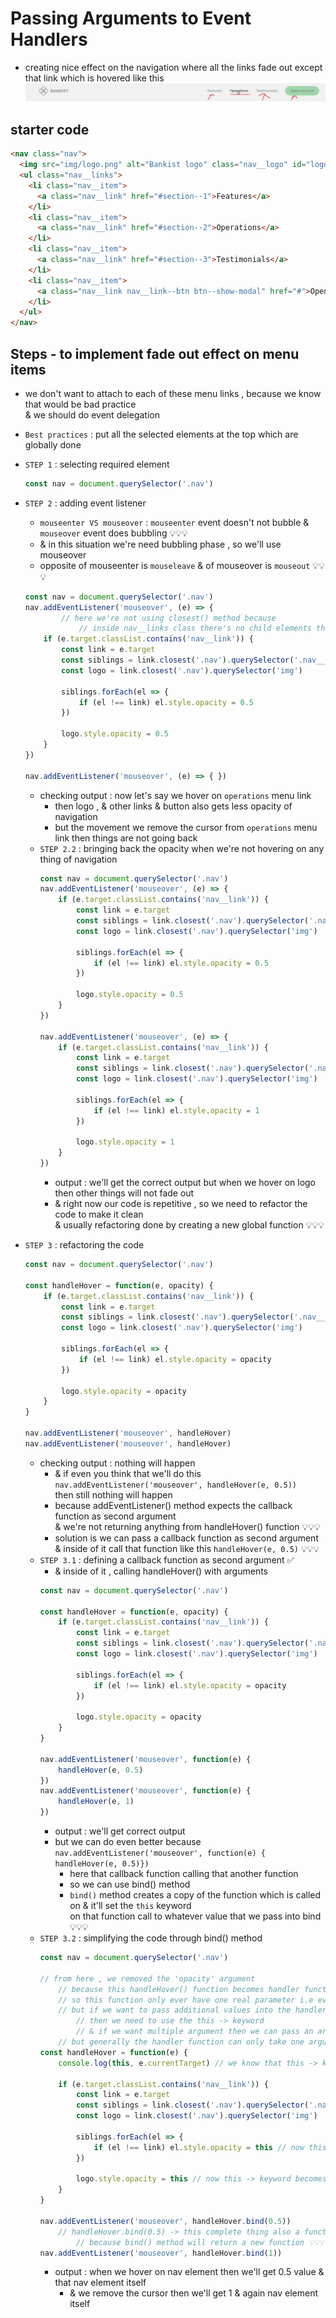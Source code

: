 # Passing Arguments to Event Handlers

- creating nice effect on the navigation where all the links fade out except that link which is hovered like this
    ![output](../notes-pics/13-module/14-lecture/fade-out-animation.jpg)

## starter code 

```html
<nav class="nav">
  <img src="img/logo.png" alt="Bankist logo" class="nav__logo" id="logo"/>
  <ul class="nav__links">
    <li class="nav__item">
      <a class="nav__link" href="#section--1">Features</a>
    </li>
    <li class="nav__item">
      <a class="nav__link" href="#section--2">Operations</a>
    </li>
    <li class="nav__item">
      <a class="nav__link" href="#section--3">Testimonials</a>
    </li>
    <li class="nav__item">
      <a class="nav__link nav__link--btn btn--show-modal" href="#">Open account</a>
    </li>
  </ul>
</nav>
```

## Steps - to implement fade out effect on menu items

- we don't want to attach to each of these menu links , because we know that would be bad practice <br>
    & we should do event delegation
- `Best practices` : put all the selected elements at the top which are globally done  

- `STEP 1` : selecting required element
    ```js
    const nav = document.querySelector('.nav')
    ```

- `STEP 2` : adding event listener 
    - `mouseenter VS mouseover` : `mouseenter` event doesn't not bubble & `mouseover` event does bubbling 💡💡💡
    - & in this situation we're need bubbling phase , so we'll use mouseover
    - opposite of mouseenter is `mouseleave` & of mouseover is `mouseout` 💡💡💡
    ```js
    const nav = document.querySelector('.nav')
    nav.addEventListener('mouseover', (e) => {
            // here we're not using closest() method because 
                // inside nav__links class there's no child elements that we can accidentally click 💡💡💡
        if (e.target.classList.contains('nav__link')) { 
            const link = e.target
            const siblings = link.closest('.nav').querySelector('.nav__link')
            const logo = link.closest('.nav').querySelector('img')

            siblings.forEach(el => {
                if (el !== link) el.style.opacity = 0.5
            })

            logo.style.opacity = 0.5
        }
    })

    nav.addEventListener('mouseover', (e) => { })
    ```
    - checking output : now let's say we hover on `operations` menu link 
        - then logo , & other links & button also gets less opacity of navigation
        - but the movement we remove the cursor from `operations` menu link then things are not going back
    - `STEP 2.2` : bringing back the opacity when we're not hovering on any thing of navigation
        ```js
        const nav = document.querySelector('.nav')
        nav.addEventListener('mouseover', (e) => {
            if (e.target.classList.contains('nav__link')) { 
                const link = e.target
                const siblings = link.closest('.nav').querySelector('.nav__link')
                const logo = link.closest('.nav').querySelector('img')

                siblings.forEach(el => {
                    if (el !== link) el.style.opacity = 0.5
                })

                logo.style.opacity = 0.5
            }
        })

        nav.addEventListener('mouseover', (e) => {
            if (e.target.classList.contains('nav__link')) { 
                const link = e.target
                const siblings = link.closest('.nav').querySelector('.nav__link')
                const logo = link.closest('.nav').querySelector('img')

                siblings.forEach(el => {
                    if (el !== link) el.style.opacity = 1
                })

                logo.style.opacity = 1
            }
        })
        ```
        - output : we'll get the correct output but when we hover on logo then other things will not fade out
        - & right now our code is repetitive , so we need to refactor the code to make it clean <br>
            & usually refactoring done by creating a new global function 💡💡💡

- `STEP 3` : refactoring the code 
    ```js
    const nav = document.querySelector('.nav')

    const handleHover = function(e, opacity) {
        if (e.target.classList.contains('nav__link')) { 
            const link = e.target
            const siblings = link.closest('.nav').querySelector('.nav__link')
            const logo = link.closest('.nav').querySelector('img')

            siblings.forEach(el => {
                if (el !== link) el.style.opacity = opacity
            })

            logo.style.opacity = opacity
        }
    }

    nav.addEventListener('mouseover', handleHover)
    nav.addEventListener('mouseover', handleHover)
    ```
    - checking output : nothing will happen 
        - & if even you think that we'll do this `nav.addEventListener('mouseover', handleHover(e, 0.5))` <br>
            then still nothing will happen
        - because addEventListener() method expects the callback function as second argument <br>
            & we're not returning anything from handleHover() function 💡💡💡
        - solution is we can pass a callback function as second argument <br>
            & inside of it call that function like this `handleHover(e, 0.5)` 💡💡💡
    - `STEP 3.1` : defining a callback function as second argument ✅
        - & inside of it , calling handleHover() with arguments
        ```js
        const nav = document.querySelector('.nav')

        const handleHover = function(e, opacity) {
            if (e.target.classList.contains('nav__link')) { 
                const link = e.target
                const siblings = link.closest('.nav').querySelector('.nav__link')
                const logo = link.closest('.nav').querySelector('img')

                siblings.forEach(el => {
                    if (el !== link) el.style.opacity = opacity
                })

                logo.style.opacity = opacity
            }
        }

        nav.addEventListener('mouseover', function(e) {
            handleHover(e, 0.5)
        })
        nav.addEventListener('mouseover', function(e) {
            handleHover(e, 1)
        })
        ```
        - output : we'll get correct output 
        - but we can do even better because `nav.addEventListener('mouseover', function(e) { handleHover(e, 0.5)})`
            - here that callback function calling that another function
            - so we can use bind() method
            - `bind()` method creates a copy of the function which is called on & it'll set the `this` keyword <br>
                on that function call to whatever value that we pass into bind 💡💡💡
    - `STEP 3.2` : simplifying the code through bind() method
        ```js
        const nav = document.querySelector('.nav')

        // from here , we removed the 'opacity' argument
            // because this handleHover() function becomes handler function
            // so this function only ever have one real parameter i.e event
            // but if we want to pass additional values into the handler function 
                // then we need to use the this -> keyword
                // & if we want multiple argument then we can pass an array inside bind() method
            // but generally the handler function can only take one argument 💡💡💡
        const handleHover = function(e) {
            console.log(this, e.currentTarget) // we know that this -> keyword is equal-to current target 

            if (e.target.classList.contains('nav__link')) { 
                const link = e.target
                const siblings = link.closest('.nav').querySelector('.nav__link')
                const logo = link.closest('.nav').querySelector('img')

                siblings.forEach(el => {
                    if (el !== link) el.style.opacity = this // now this -> keyword becomes our opacity
                })

                logo.style.opacity = this // now this -> keyword becomes our opacity
            }
        }

        nav.addEventListener('mouseover', handleHover.bind(0.5))
            // handleHover.bind(0.5) -> this complete thing also a function
                // because bind() method will return a new function 💡💡💡 
        nav.addEventListener('mouseover', handleHover.bind(1))
        ```
        - output : when we hover on nav element then we'll get 0.5 value & that nav element itself
            - & we remove the cursor then we'll get 1 & again nav element itself 
